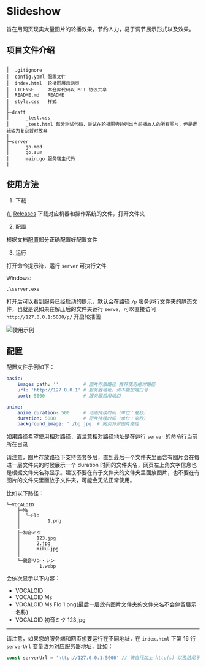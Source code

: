 # Slideshow

旨在用网页现实大量图片的轮播效果，节约人力，易于调节展示形式以及效果。

## 项目文件介绍

```
.
│  .gitignore
│  config.yaml 配置文件
│  index.html  轮播图展示网页
│  LICENSE     本仓库代码以 MIT 协议共享
│  README.md   README
│  style.css   样式
│
├─draft
│      _test.css
│      _test.html 部分测试代码，尝试在轮播图旁边列出当前播放人的所有图片，但是逻辑较为复杂暂时放弃
|
├─server
│      go.mod
│      go.sum
│      main.go 服务端主代码
|
```

## 使用方法

1. 下载

在 [Releases](https://github.com/Rotten-LKZ/slideshow/releases) 下载对应机器和操作系统的文件，打开文件夹

2. 配置

根据文档[配置](#配置)部分正确配置好配置文件

3. 运行

打开命令提示符，运行 `server` 可执行文件

Windows:
```cmd
.\server.exe
```

打开后可以看到服务已经启动的提示，默认会在路径 `/p` 服务运行文件夹的静态文件，也就是说如果在解压后的文件夹运行 `serve`，可以直接访问 `http://127.0.0.1:5000/p/` 开启轮播图

![使用示例](https://github.com/user-attachments/assets/59c254c1-4fe0-401a-9e9c-479e96ce4ce0)

## 配置

配置文件示例如下：
```yaml
basic:
    images_path: ''         # 图片存放路径 推荐使用绝对路径
    url: 'http://127.0.0.1' # 服务器地址，请不要加端口号
    port: 5000              # 服务器启用端口

anime:
    anime_duration: 500     # 动画持续时间（单位：毫秒）
    duration: 5000          # 图片持续时间（单位：毫秒）
    background_image: './bg.jpg' # 网页背景图片路径
```

如果路径希望使用相对路径，请注意相对路径地址是在运行 `server` 的命令行当前所在目录

请注意，图片存放路径下支持嵌套多层，直到最后一个文件夹里面含有图片会在每进一层文件夹的时候展示一个 duration 时间的文件夹名，网页左上角文字信息也是根据文件夹名称显示。建议不要在有子文件夹的文件夹里面放图片，也不要在有图片的文件夹里面放子文件夹，可能会无法正常使用。

比如以下路径：
```
└─VOCALOID
    ├─Ms
    │  └─Flo
    │          1.png
    │
    ├─初音ミク
    │      123.jpg
    │      2.jpg
    │      miku.jpg
    │
    └─鏡音リン・レン
            1.webp
```
会依次显示以下内容：
- VOCALOID
- VOCALOID Ms
- VOCALOID Ms Flo 1.png(最后一层放有图片文件夹的文件夹名不会停留展示名称)
- VOCALOID 初音ミク 123.jpg

---

请注意，如果您的服务端和网页想要运行在不同地址，在 `index.html` 下第 16 行 `serverUrl` 变量改为对应服务器地址，比如：
```javascript
const serverUrl = 'http://127.0.0.1:5000' // 请自行加上 http(s) 以及结尾不接斜杠
```
